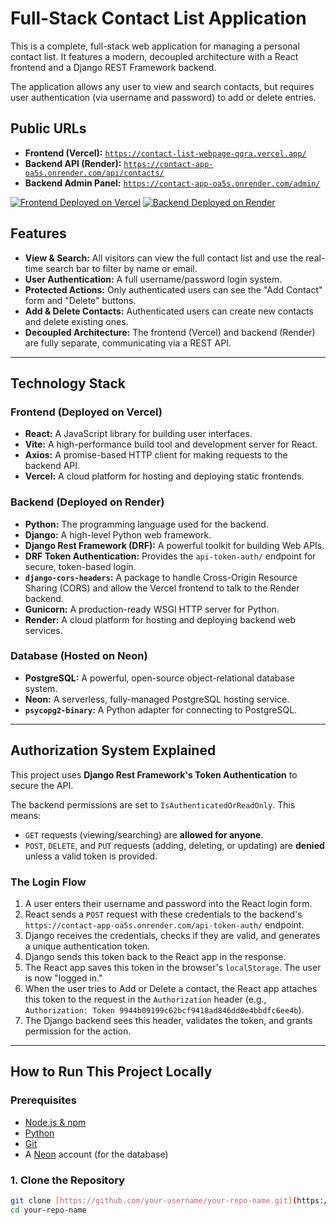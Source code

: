 # Full-Stack Contact List Application

This is a complete, full-stack web application for managing a personal contact list. It features a modern, decoupled architecture with a React frontend and a Django REST Framework backend.

The application allows any user to view and search contacts, but requires user authentication (via username and password) to add or delete entries.

## Public URLs

* **Frontend (Vercel):** [`https://contact-list-webpage-qqra.vercel.app/`](https://contact-list-webpage-qqra.vercel.app/)
* **Backend API (Render):** [`https://contact-app-oa5s.onrender.com/api/contacts/`](https://contact-app-oa5s.onrender.com/api/contacts/)
* **Backend Admin Panel:** [`https://contact-app-oa5s.onrender.com/admin/`](https://contact-app-oa5s.onrender.com/admin/)

[![Frontend Deployed on Vercel](https://img.shields.io/badge/Frontend-Vercel-black?logo=vercel)](https://contact-list-webpage-qqra.vercel.app/)
[![Backend Deployed on Render](https://img.shields.io/badge/Backend-Render-46E3B7?logo=render)](https://contact-app-oa5s.onrender.com/api/contacts/)

## Features

* **View & Search:** All visitors can view the full contact list and use the real-time search bar to filter by name or email.
* **User Authentication:** A full username/password login system.
* **Protected Actions:** Only authenticated users can see the "Add Contact" form and "Delete" buttons.
* **Add & Delete Contacts:** Authenticated users can create new contacts and delete existing ones.
* **Decoupled Architecture:** The frontend (Vercel) and backend (Render) are fully separate, communicating via a REST API.

---

## Technology Stack

### Frontend (Deployed on Vercel)
* **React:** A JavaScript library for building user interfaces.
* **Vite:** A high-performance build tool and development server for React.
* **Axios:** A promise-based HTTP client for making requests to the backend API.
* **Vercel:** A cloud platform for hosting and deploying static frontends.

### Backend (Deployed on Render)
* **Python:** The programming language used for the backend.
* **Django:** A high-level Python web framework.
* **Django Rest Framework (DRF):** A powerful toolkit for building Web APIs.
* **DRF Token Authentication:** Provides the `api-token-auth/` endpoint for secure, token-based login.
* **`django-cors-headers`:** A package to handle Cross-Origin Resource Sharing (CORS) and allow the Vercel frontend to talk to the Render backend.
* **Gunicorn:** A production-ready WSGI HTTP server for Python.
* **Render:** A cloud platform for hosting and deploying backend web services.

### Database (Hosted on Neon)
* **PostgreSQL:** A powerful, open-source object-relational database system.
* **Neon:** A serverless, fully-managed PostgreSQL hosting service.
* **`psycopg2-binary`:** A Python adapter for connecting to PostgreSQL.

---

## Authorization System Explained

This project uses **Django Rest Framework's Token Authentication** to secure the API.

The backend permissions are set to `IsAuthenticatedOrReadOnly`. This means:
* `GET` requests (viewing/searching) are **allowed for anyone**.
* `POST`, `DELETE`, and `PUT` requests (adding, deleting, or updating) are **denied** unless a valid token is provided.

### The Login Flow

1.  A user enters their username and password into the React login form.
2.  React sends a `POST` request with these credentials to the backend's `https://contact-app-oa5s.onrender.com/api-token-auth/` endpoint.
3.  Django receives the credentials, checks if they are valid, and generates a unique authentication token.
4.  Django sends this token back to the React app in the response.
5.  The React app saves this token in the browser's `localStorage`. The user is now "logged in."
6.  When the user tries to Add or Delete a contact, the React app attaches this token to the request in the `Authorization` header (e.g., `Authorization: Token 9944b09199c62bcf9418ad846dd0e4bbdfc6ee4b`).
7.  The Django backend sees this header, validates the token, and grants permission for the action.

---

## How to Run This Project Locally

### Prerequisites

* [Node.js & npm](https://nodejs.org/)
* [Python](https://www.python.org/)
* [Git](https://git-scm.com/)
* A [Neon](https://neon.tech/) account (for the database)

### 1. Clone the Repository

```bash
git clone [https://github.com/your-username/your-repo-name.git](https://github.com/your-username/your-repo-name.git)
cd your-repo-name
